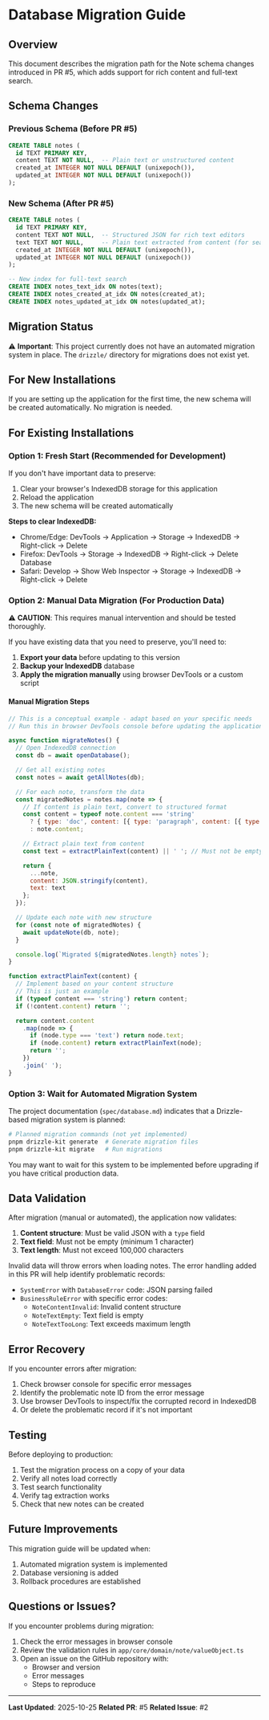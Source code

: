 # Database Migration Guide

## Overview

This document describes the migration path for the Note schema changes introduced in PR #5, which adds support for rich content and full-text search.

## Schema Changes

### Previous Schema (Before PR #5)

```sql
CREATE TABLE notes (
  id TEXT PRIMARY KEY,
  content TEXT NOT NULL,  -- Plain text or unstructured content
  created_at INTEGER NOT NULL DEFAULT (unixepoch()),
  updated_at INTEGER NOT NULL DEFAULT (unixepoch())
);
```

### New Schema (After PR #5)

```sql
CREATE TABLE notes (
  id TEXT PRIMARY KEY,
  content TEXT NOT NULL,  -- Structured JSON for rich text editors
  text TEXT NOT NULL,     -- Plain text extracted from content (for search)
  created_at INTEGER NOT NULL DEFAULT (unixepoch()),
  updated_at INTEGER NOT NULL DEFAULT (unixepoch())
);

-- New index for full-text search
CREATE INDEX notes_text_idx ON notes(text);
CREATE INDEX notes_created_at_idx ON notes(created_at);
CREATE INDEX notes_updated_at_idx ON notes(updated_at);
```

## Migration Status

⚠️ **Important**: This project currently does not have an automated migration system in place. The `drizzle/` directory for migrations does not exist yet.

## For New Installations

If you are setting up the application for the first time, the new schema will be created automatically. No migration is needed.

## For Existing Installations

### Option 1: Fresh Start (Recommended for Development)

If you don't have important data to preserve:

1. Clear your browser's IndexedDB storage for this application
2. Reload the application
3. The new schema will be created automatically

**Steps to clear IndexedDB:**
- Chrome/Edge: DevTools → Application → Storage → IndexedDB → Right-click → Delete
- Firefox: DevTools → Storage → IndexedDB → Right-click → Delete Database
- Safari: Develop → Show Web Inspector → Storage → IndexedDB → Right-click → Delete

### Option 2: Manual Data Migration (For Production Data)

⚠️ **CAUTION**: This requires manual intervention and should be tested thoroughly.

If you have existing data that you need to preserve, you'll need to:

1. **Export your data** before updating to this version
2. **Backup your IndexedDB** database
3. **Apply the migration manually** using browser DevTools or a custom script

#### Manual Migration Steps

```javascript
// This is a conceptual example - adapt based on your specific needs
// Run this in browser DevTools console before updating the application

async function migrateNotes() {
  // Open IndexedDB connection
  const db = await openDatabase();

  // Get all existing notes
  const notes = await getAllNotes(db);

  // For each note, transform the data
  const migratedNotes = notes.map(note => {
    // If content is plain text, convert to structured format
    const content = typeof note.content === 'string'
      ? { type: 'doc', content: [{ type: 'paragraph', content: [{ type: 'text', text: note.content }] }] }
      : note.content;

    // Extract plain text from content
    const text = extractPlainText(content) || ' '; // Must not be empty

    return {
      ...note,
      content: JSON.stringify(content),
      text: text
    };
  });

  // Update each note with new structure
  for (const note of migratedNotes) {
    await updateNote(db, note);
  }

  console.log(`Migrated ${migratedNotes.length} notes`);
}

function extractPlainText(content) {
  // Implement based on your content structure
  // This is just an example
  if (typeof content === 'string') return content;
  if (!content.content) return '';

  return content.content
    .map(node => {
      if (node.type === 'text') return node.text;
      if (node.content) return extractPlainText(node);
      return '';
    })
    .join(' ');
}
```

### Option 3: Wait for Automated Migration System

The project documentation (`spec/database.md`) indicates that a Drizzle-based migration system is planned:

```bash
# Planned migration commands (not yet implemented)
pnpm drizzle-kit generate  # Generate migration files
pnpm drizzle-kit migrate   # Run migrations
```

You may want to wait for this system to be implemented before upgrading if you have critical production data.

## Data Validation

After migration (manual or automated), the application now validates:

1. **Content structure**: Must be valid JSON with a `type` field
2. **Text field**: Must not be empty (minimum 1 character)
3. **Text length**: Must not exceed 100,000 characters

Invalid data will throw errors when loading notes. The error handling added in this PR will help identify problematic records:

- `SystemError` with `DatabaseError` code: JSON parsing failed
- `BusinessRuleError` with specific error codes:
  - `NoteContentInvalid`: Invalid content structure
  - `NoteTextEmpty`: Text field is empty
  - `NoteTextTooLong`: Text exceeds maximum length

## Error Recovery

If you encounter errors after migration:

1. Check browser console for specific error messages
2. Identify the problematic note ID from the error message
3. Use browser DevTools to inspect/fix the corrupted record in IndexedDB
4. Or delete the problematic record if it's not important

## Testing

Before deploying to production:

1. Test the migration process on a copy of your data
2. Verify all notes load correctly
3. Test search functionality
4. Verify tag extraction works
5. Check that new notes can be created

## Future Improvements

This migration guide will be updated when:

1. Automated migration system is implemented
2. Database versioning is added
3. Rollback procedures are established

## Questions or Issues?

If you encounter problems during migration:

1. Check the error messages in browser console
2. Review the validation rules in `app/core/domain/note/valueObject.ts`
3. Open an issue on the GitHub repository with:
   - Browser and version
   - Error messages
   - Steps to reproduce

---

**Last Updated**: 2025-10-25
**Related PR**: #5
**Related Issue**: #2
